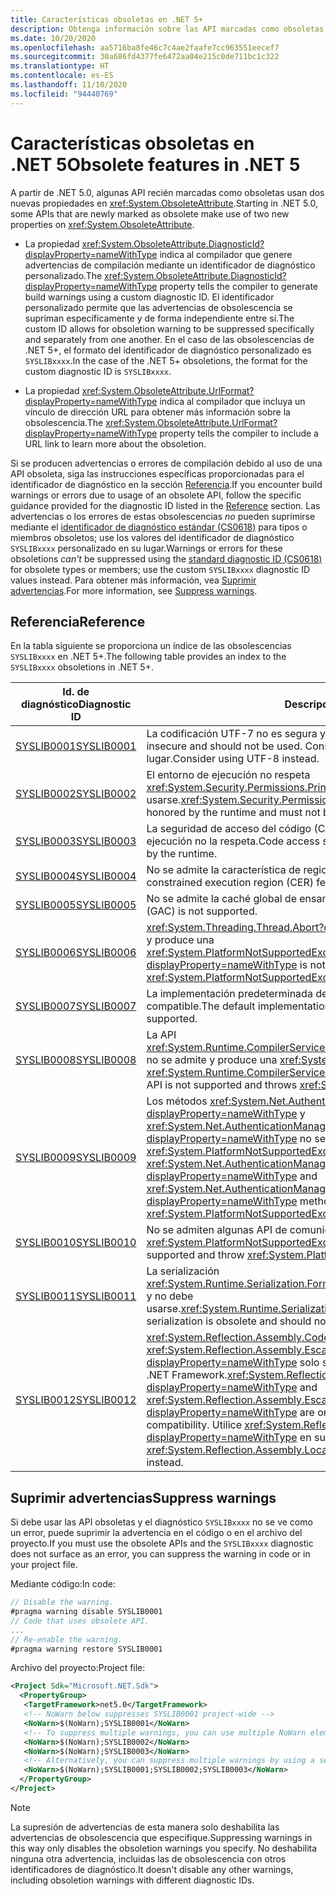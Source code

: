 ```yaml
---
title: Características obsoletas en .NET 5+
description: Obtenga información sobre las API marcadas como obsoletas en .NET 5.0 y versiones posteriores que generan advertencias del compilador SYSLIB.
ms.date: 10/20/2020
ms.openlocfilehash: aa5716ba8fe46c7c4ae2faafe7cc963551eecef7
ms.sourcegitcommit: 30a686fd4377fe6472aa04e215c0de711bc1c322
ms.translationtype: HT
ms.contentlocale: es-ES
ms.lasthandoff: 11/10/2020
ms.locfileid: "94440769"
---
```

# <a name="obsolete-features-in-net-5"></a><span data-ttu-id="3be98-103">Características obsoletas en .NET 5</span><span class="sxs-lookup"><span data-stu-id="3be98-103">Obsolete features in .NET 5</span></span>

<span data-ttu-id="3be98-104">A partir de .NET 5.0, algunas API recién marcadas como obsoletas usan dos nuevas propiedades en <xref:System.ObsoleteAttribute>.</span><span class="sxs-lookup"><span data-stu-id="3be98-104">Starting in .NET 5.0, some APIs that are newly marked as obsolete make use of two new properties on <xref:System.ObsoleteAttribute>.</span></span>

- <span data-ttu-id="3be98-105">La propiedad <xref:System.ObsoleteAttribute.DiagnosticId?displayProperty=nameWithType> indica al compilador que genere advertencias de compilación mediante un identificador de diagnóstico personalizado.</span><span class="sxs-lookup"><span data-stu-id="3be98-105">The <xref:System.ObsoleteAttribute.DiagnosticId?displayProperty=nameWithType> property tells the compiler to generate build warnings using a custom diagnostic ID.</span></span> <span data-ttu-id="3be98-106">El identificador personalizado permite que las advertencias de obsolescencia se supriman específicamente y de forma independiente entre sí.</span><span class="sxs-lookup"><span data-stu-id="3be98-106">The custom ID allows for obsoletion warning to be suppressed specifically and separately from one another.</span></span> <span data-ttu-id="3be98-107">En el caso de las obsolescencias de .NET 5+, el formato del identificador de diagnóstico personalizado es `SYSLIBxxxx`.</span><span class="sxs-lookup"><span data-stu-id="3be98-107">In the case of the .NET 5+ obsoletions, the format for the custom diagnostic ID is `SYSLIBxxxx`.</span></span>

- <span data-ttu-id="3be98-108">La propiedad <xref:System.ObsoleteAttribute.UrlFormat?displayProperty=nameWithType> indica al compilador que incluya un vínculo de dirección URL para obtener más información sobre la obsolescencia.</span><span class="sxs-lookup"><span data-stu-id="3be98-108">The <xref:System.ObsoleteAttribute.UrlFormat?displayProperty=nameWithType> property tells the compiler to include a URL link to learn more about the obsoletion.</span></span>

<span data-ttu-id="3be98-109">Si se producen advertencias o errores de compilación debido al uso de una API obsoleta, siga las instrucciones específicas proporcionadas para el identificador de diagnóstico en la sección [Referencia](#reference).</span><span class="sxs-lookup"><span data-stu-id="3be98-109">If you encounter build warnings or errors due to usage of an obsolete API, follow the specific guidance provided for the diagnostic ID listed in the [Reference](#reference) section.</span></span> <span data-ttu-id="3be98-110">Las advertencias o los errores de estas obsolescencias *no* pueden suprimirse mediante el [identificador de diagnóstico estándar (CS0618)](../../csharp/language-reference/compiler-messages/cs0618.md) para tipos o miembros obsoletos; use los valores del identificador de diagnóstico `SYSLIBxxxx` personalizado en su lugar.</span><span class="sxs-lookup"><span data-stu-id="3be98-110">Warnings or errors for these obsoletions *can't* be suppressed using the [standard diagnostic ID (CS0618)](../../csharp/language-reference/compiler-messages/cs0618.md) for obsolete types or members; use the custom `SYSLIBxxxx` diagnostic ID values instead.</span></span> <span data-ttu-id="3be98-111">Para obtener más información, vea [Suprimir advertencias](#suppress-warnings).</span><span class="sxs-lookup"><span data-stu-id="3be98-111">For more information, see [Suppress warnings](#suppress-warnings).</span></span>

## <a name="reference"></a><span data-ttu-id="3be98-112">Referencia</span><span class="sxs-lookup"><span data-stu-id="3be98-112">Reference</span></span>

<span data-ttu-id="3be98-113">En la tabla siguiente se proporciona un índice de las obsolescencias `SYSLIBxxxx` en .NET 5+.</span><span class="sxs-lookup"><span data-stu-id="3be98-113">The following table provides an index to the `SYSLIBxxxx` obsoletions in .NET 5+.</span></span>

| <span data-ttu-id="3be98-114">Id. de diagnóstico</span><span class="sxs-lookup"><span data-stu-id="3be98-114">Diagnostic ID</span></span> | <span data-ttu-id="3be98-115">Descripción</span><span class="sxs-lookup"><span data-stu-id="3be98-115">Description</span></span> |
| - | - |
| [<span data-ttu-id="3be98-116">SYSLIB0001</span><span class="sxs-lookup"><span data-stu-id="3be98-116">SYSLIB0001</span></span>](syslib0001.md) | <span data-ttu-id="3be98-117">La codificación UTF-7 no es segura y no debe usarse.</span><span class="sxs-lookup"><span data-stu-id="3be98-117">The UTF-7 encoding is insecure and should not be used.</span></span> <span data-ttu-id="3be98-118">Considere la posibilidad de usar UTF-8 en su lugar.</span><span class="sxs-lookup"><span data-stu-id="3be98-118">Consider using UTF-8 instead.</span></span> |
| [<span data-ttu-id="3be98-119">SYSLIB0002</span><span class="sxs-lookup"><span data-stu-id="3be98-119">SYSLIB0002</span></span>](syslib0002.md) | <span data-ttu-id="3be98-120">El entorno de ejecución no respeta <xref:System.Security.Permissions.PrincipalPermissionAttribute> y no debe usarse.</span><span class="sxs-lookup"><span data-stu-id="3be98-120"><xref:System.Security.Permissions.PrincipalPermissionAttribute> is not honored by the runtime and must not be used.</span></span> |
| [<span data-ttu-id="3be98-121">SYSLIB0003</span><span class="sxs-lookup"><span data-stu-id="3be98-121">SYSLIB0003</span></span>](syslib0003.md) | <span data-ttu-id="3be98-122">La seguridad de acceso del código (CAS) no es compatible o el entorno de ejecución no la respeta.</span><span class="sxs-lookup"><span data-stu-id="3be98-122">Code access security (CAS) is not supported or honored by the runtime.</span></span> |
| [<span data-ttu-id="3be98-123">SYSLIB0004</span><span class="sxs-lookup"><span data-stu-id="3be98-123">SYSLIB0004</span></span>](syslib0004.md) | <span data-ttu-id="3be98-124">No se admite la característica de regiones de ejecución restringidas (CER).</span><span class="sxs-lookup"><span data-stu-id="3be98-124">The constrained execution region (CER) feature is not supported.</span></span> |
| [<span data-ttu-id="3be98-125">SYSLIB0005</span><span class="sxs-lookup"><span data-stu-id="3be98-125">SYSLIB0005</span></span>](syslib0005.md) | <span data-ttu-id="3be98-126">No se admite la caché global de ensamblados (GAC).</span><span class="sxs-lookup"><span data-stu-id="3be98-126">The global assembly cache (GAC) is not supported.</span></span> |
| [<span data-ttu-id="3be98-127">SYSLIB0006</span><span class="sxs-lookup"><span data-stu-id="3be98-127">SYSLIB0006</span></span>](syslib0006.md) | <span data-ttu-id="3be98-128"><xref:System.Threading.Thread.Abort?displayProperty=nameWithType> no se admite y produce una <xref:System.PlatformNotSupportedException>.</span><span class="sxs-lookup"><span data-stu-id="3be98-128"><xref:System.Threading.Thread.Abort?displayProperty=nameWithType> is not supported and throws <xref:System.PlatformNotSupportedException>.</span></span> |
| [<span data-ttu-id="3be98-129">SYSLIB0007</span><span class="sxs-lookup"><span data-stu-id="3be98-129">SYSLIB0007</span></span>](syslib0007.md) | <span data-ttu-id="3be98-130">La implementación predeterminada de este algoritmo de criptografía no es compatible.</span><span class="sxs-lookup"><span data-stu-id="3be98-130">The default implementation of this cryptography algorithm is not supported.</span></span> |
| [<span data-ttu-id="3be98-131">SYSLIB0008</span><span class="sxs-lookup"><span data-stu-id="3be98-131">SYSLIB0008</span></span>](syslib0008.md) | <span data-ttu-id="3be98-132">La API <xref:System.Runtime.CompilerServices.DebugInfoGenerator.CreatePdbGenerator> no se admite y produce una <xref:System.PlatformNotSupportedException>.</span><span class="sxs-lookup"><span data-stu-id="3be98-132">The <xref:System.Runtime.CompilerServices.DebugInfoGenerator.CreatePdbGenerator> API is not supported and throws <xref:System.PlatformNotSupportedException>.</span></span> |
| [<span data-ttu-id="3be98-133">SYSLIB0009</span><span class="sxs-lookup"><span data-stu-id="3be98-133">SYSLIB0009</span></span>](syslib0009.md) | <span data-ttu-id="3be98-134">Los métodos <xref:System.Net.AuthenticationManager.Authenticate%2A?displayProperty=nameWithType> y <xref:System.Net.AuthenticationManager.PreAuthenticate%2A?displayProperty=nameWithType> no se admiten y producen una <xref:System.PlatformNotSupportedException>.</span><span class="sxs-lookup"><span data-stu-id="3be98-134">The <xref:System.Net.AuthenticationManager.Authenticate%2A?displayProperty=nameWithType> and <xref:System.Net.AuthenticationManager.PreAuthenticate%2A?displayProperty=nameWithType> methods are not supported and throw <xref:System.PlatformNotSupportedException>.</span></span> |
| [<span data-ttu-id="3be98-135">SYSLIB0010</span><span class="sxs-lookup"><span data-stu-id="3be98-135">SYSLIB0010</span></span>](syslib0010.md) | <span data-ttu-id="3be98-136">No se admiten algunas API de comunicación remota y producen una <xref:System.PlatformNotSupportedException>.</span><span class="sxs-lookup"><span data-stu-id="3be98-136">Some remoting APIs are not supported and throw <xref:System.PlatformNotSupportedException>.</span></span> |
| [<span data-ttu-id="3be98-137">SYSLIB0011</span><span class="sxs-lookup"><span data-stu-id="3be98-137">SYSLIB0011</span></span>](syslib0011.md) | <span data-ttu-id="3be98-138">La serialización <xref:System.Runtime.Serialization.Formatters.Binary.BinaryFormatter> está obsoleta y no debe usarse.</span><span class="sxs-lookup"><span data-stu-id="3be98-138"><xref:System.Runtime.Serialization.Formatters.Binary.BinaryFormatter> serialization is obsolete and should not be used.</span></span> |
| [<span data-ttu-id="3be98-139">SYSLIB0012</span><span class="sxs-lookup"><span data-stu-id="3be98-139">SYSLIB0012</span></span>](syslib0012.md) | <span data-ttu-id="3be98-140"><xref:System.Reflection.Assembly.CodeBase?displayProperty=nameWithType> y <xref:System.Reflection.Assembly.EscapedCodeBase?displayProperty=nameWithType> solo se incluyen para la compatibilidad con .NET Framework.</span><span class="sxs-lookup"><span data-stu-id="3be98-140"><xref:System.Reflection.Assembly.CodeBase?displayProperty=nameWithType> and <xref:System.Reflection.Assembly.EscapedCodeBase?displayProperty=nameWithType> are only included for .NET Framework compatibility.</span></span> <span data-ttu-id="3be98-141">Utilice <xref:System.Reflection.Assembly.Location?displayProperty=nameWithType> en su lugar.</span><span class="sxs-lookup"><span data-stu-id="3be98-141">Use <xref:System.Reflection.Assembly.Location?displayProperty=nameWithType> instead.</span></span> |

## <a name="suppress-warnings"></a><span data-ttu-id="3be98-142">Suprimir advertencias</span><span class="sxs-lookup"><span data-stu-id="3be98-142">Suppress warnings</span></span>

<span data-ttu-id="3be98-143">Si debe usar las API obsoletas y el diagnóstico `SYSLIBxxxx` no se ve como un error, puede suprimir la advertencia en el código o en el archivo del proyecto.</span><span class="sxs-lookup"><span data-stu-id="3be98-143">If you must use the obsolete APIs and the `SYSLIBxxxx` diagnostic does not surface as an error, you can suppress the warning in code or in your project file.</span></span>

<span data-ttu-id="3be98-144">Mediante código:</span><span class="sxs-lookup"><span data-stu-id="3be98-144">In code:</span></span>

```csharp
// Disable the warning.
#pragma warning disable SYSLIB0001
// Code that uses obsolete API.
...
// Re-enable the warning.
#pragma warning restore SYSLIB0001
```

<span data-ttu-id="3be98-145">Archivo del proyecto:</span><span class="sxs-lookup"><span data-stu-id="3be98-145">Project file:</span></span>

```xml
<Project Sdk="Microsoft.NET.Sdk">
  <PropertyGroup>
   <TargetFramework>net5.0</TargetFramework>
   <!-- NoWarn below suppresses SYSLIB0001 project-wide -->
   <NoWarn>$(NoWarn);SYSLIB0001</NoWarn>
   <!-- To suppress multiple warnings, you can use multiple NoWarn elements -->
   <NoWarn>$(NoWarn);SYSLIB0002</NoWarn>
   <NoWarn>$(NoWarn);SYSLIB0003</NoWarn>
   <!-- Alternatively, you can suppress multiple warnings by using a semicolon-delimited list -->
   <NoWarn>$(NoWarn);SYSLIB0001;SYSLIB0002;SYSLIB0003</NoWarn>
  </PropertyGroup>
</Project>
```

> [!NOTE]
> <span data-ttu-id="3be98-146">La supresión de advertencias de esta manera solo deshabilita las advertencias de obsolescencia que especifique.</span><span class="sxs-lookup"><span data-stu-id="3be98-146">Suppressing warnings in this way only disables the obsoletion warnings you specify.</span></span> <span data-ttu-id="3be98-147">No deshabilita ninguna otra advertencia, incluidas las de obsolescencia con otros identificadores de diagnóstico.</span><span class="sxs-lookup"><span data-stu-id="3be98-147">It doesn't disable any other warnings, including obsoletion warnings with different diagnostic IDs.</span></span>
